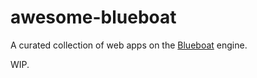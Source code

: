 # awesome-blueboat

A curated collection of web apps on the [Blueboat](https://github.com/losfair/blueboat) engine.

WIP.
